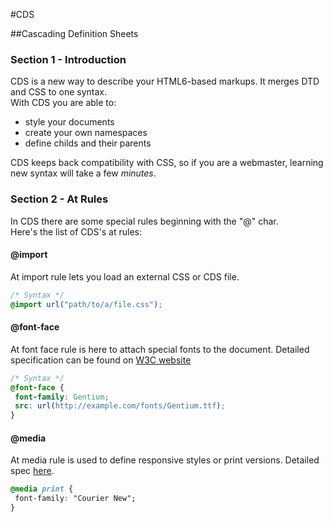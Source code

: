 #CDS

##Cascading Definition Sheets

### Section 1 - Introduction
CDS is a new way to describe your HTML6-based markups. It merges DTD and CSS to one syntax.  
With CDS you are able to:
* style your documents
* create your own namespaces
* define childs and their parents

CDS keeps back compatibility with CSS, so if you are a webmaster, learning new syntax will take a few _minutes_.

### Section 2 - At Rules
In CDS there are some special rules beginning with the "@" char.  
Here's the list of CDS's at rules:

#### @import
At import rule lets you load an external CSS or CDS file.
```css
/* Syntax */
@import url("path/to/a/file.css");
```

#### @font-face
At font face rule is here to attach special fonts to the document. Detailed specification can be found on <a href="http://www.w3.org/TR/css3-fonts/">W3C website</a>
```css
/* Syntax */
@font-face {
 font-family: Gentium;
 src: url(http://example.com/fonts/Gentium.ttf);
}
```

#### @media
At media rule is used to define responsive styles or print versions. Detailed spec <a href="http://www.w3.org/TR/CSS2/media.html">here</a>.
```css
@media print {
 font-family: "Courier New";
}
```
